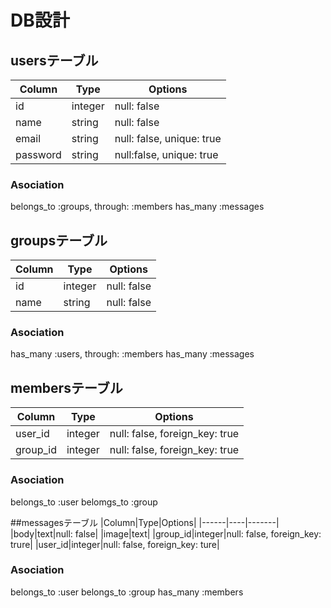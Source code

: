 # DB設計

## usersテーブル
|Column|Type|Options|
|------|----|-------|
|id|integer|null: false|
|name|string|null: false|
|email|string|null: false, unique: true|
|password|string|null:false, unique: true|

### Asociation
  belongs_to :groups, through: :members
  has_many :messages

## groupsテーブル
|Column|Type|Options|
|------|----|-------|
|id|integer|null: false|
|name|string|null: false|

### Asociation
  has_many :users, through: :members
  has_many :messages

## membersテーブル
|Column|Type|Options|
|------|----|-------|
|user_id|integer|null: false, foreign_key: true|
|group_id|integer|null: false, foreign_key: true|

### Asociation
  belongs_to :user
  belomgs_to :group

##messagesテーブル
|Column|Type|Options|
|------|----|-------|
|body|text|null: false|
|image|text|
|group_id|integer|null: false, foreign_key: trure|
|user_id|integer|null: false, foreign_key: ture|

### Asociation
  belongs_to :user
  belongs_to :group
  has_many :members

